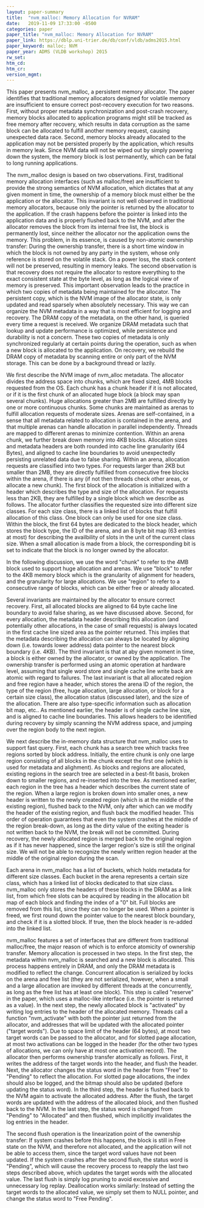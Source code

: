 ```yaml
---
layout: paper-summary
title:  "nvm_malloc: Memory Allocation for NVRAM"
date:   2019-11-09 17:33:00 -0500
categories: paper
paper_title: "nvm_malloc: Memory Allocation for NVRAM"
paper_link: https://dblp.uni-trier.de/db/conf/vldb/adms2015.html
paper_keyword: malloc; NVM
paper_year: ADMS (VLDB workshop) 2015
rw_set:
htm_cd:
htm_cr:
version_mgmt:
---
```


This paper presents nvm_malloc, a persistent memory allocator. The paper identifies that traditional memory allocators
designed for volatile memory are insufficient to ensure correct post-recovery execution for two reasons. First, without
proper metadata synchronization and post-crash recovery, memory blocks allocated to application programs might still be 
tracked as free memory after recovery, which results in data corruption as the same block can be allocated to fulfill
another memory request, causing unexpected data race. Second, memory blocks already allocated to the application may
not be persisted properly by the application, which results in memory leak. Since NVM data will not be wiped out by
simply powering down the system, the memory block is lost permanently, which can be fatal to long running applications.

The nvm_malloc design is based on two observations. First, traditional memory allocation interfaces (such as malloc/free)
are insufficient to provide the strong semantics of NVM allocation, which dictates that at any given moment in time, the
ownership of a memory block must either be the application or the allocator. This invariant is not well observed in
traditional memory allocators, because only the pointer is returned by the allocator to the application. If the crash
happens before the pointer is linked into the application data and is properly flushed back to the NVM, and after the 
allocator removes the block from its internal free list, the block is permanently lost, since neither the allocator
nor the application owns the memory. This problem, in its essence, is caused by non-atomic ownership transfer: During 
the ownership transfer, there is a short time window in which the block is not owned by any party in the system, whose 
only reference is stored on the volatile stack. On a power loss, the stack content will not be preserved, resulting in 
memory leaks. The second observation is that recovery does not require the allocator to restore everything to the exact
consistent state at the byte level, as long as the logical view of memory is preserved. This important observation leads
to the practice in which two copies of metadata being maintained for the allocator. The persistent copy, which is the
NVM image of the allocator state, is only updated and read sparsely when absolutely necessary. This way we can organize 
the NVM metadata in a way that is most efficient for logging and recovery. The DRAM copy of the metadata, on the other 
hand, is queried every time a request is received. We organize DRAM metadata such that lookup and update performance is 
optimized, while persistence and durability is not a concern. These two copies of metadata is only synchronized regularly 
at certain points during the operation, such as when a new block is allocated to the application. On recovery, we rebuild
the DRAM copy of metadata by scanning entire or only part of the NVM storage. This can be done by a background thread
or lazily.

We first describe the NVM image of nvm_alloc metadata. The allocator divides the address space into chunks, which are fixed 
sized, 4MB blocks requested from the OS. Each chunk has a chunk header if it is not allocated, or if it is the first chunk
of an allocated huge block (a block may span several chunks). Huge allocations greater than 2MB are fulfilled directly
by one or more continuous chunks. Some chunks are maintained as arenas to fulfill allocation requests of moderate sizes. 
Arenas are self-contained, in a sense that all metadata related to allocation is contained in the arena, and that
multiple arenas can handle allocation in parallel independently. Threads are mapped to different arenas to minimize contention.
Within an arena chunk, we further break down memory into 4KB blocks. Allocation sizes and metadata headers are both rounded 
into cache line granularity (64 Bytes), and aligned to cache line boundaries to avoid unexpectedly persisting unrelated 
data due to false sharing. Within an arena, allocation requests are classified into two types. For requests larger than 
2KB but smaller than 2MB, they are directly fulfilled from consecutive free blocks within the arena, if there is any (if 
not then threads check other areas, or allocate a new chunk). The first block of the allocation is initialized with a 
header which describes the type and size of the allocation. For requests less than 2KB, they are fulfilled by a single 
block which we describe as follows. The allocator further classifies the requested size into different size classes. For 
each size class, there is a linked list of blocks that fulfill allocation of this class. One block can only be used for 
one size class. Within the block, the first 64 bytes are dedicated to the block header, which stores the block
type, the ID of the arena, and an 8 byte bit map (63 entries at most) for describing the availbility of slots in the unit
of the current class size. When a small allocation is made from a block, the corresponding bit is set to indicate that
the block is no longer owned by the allocator.

In the following discussion, we use the word "chunk" to refer to the 4MB block used to support huge allocation and arenas.
We use "block" to refer to the 4KB memory block which is the granularity of alignment for headers, and the granularity
for large allocations. We use "region" to refer to a consecutive range of blocks, which can be either free or already
allocated.

Several invariants are maintained by the allocator to ensure correct recovery. First, all allocated blocks are aligned to
64 byte cache line boundary to avoid false sharing, as we have discussed above. Second, for every allocation, the metadata
header describing this allocation (and potentially other allocations, in the case of small requests) is always located in
the first cache line sized area as the pointer returned. This implies that the metadata describing the allocation
can always be located by aligning down (i.e. towards lower address) data pointer to the nearest block boundary (i.e. 4KB). 
The third invariant is that at aby given moment in time, a block is either owned by the allocator, or owned by the application.
The ownership transfer is performed using an atomic operation at hardware level, assuming that single word store and single 
cache line write back are atomic with regard to failures. The last invariant is that all allocated region and free region
have a header, which stores the arena ID of the region, the type of the region (free, huge allocation, large allocation,
or block for a certain size class), the allocation status (discussed later), and the size of the allocation. There are 
also type-specific information such as allocation bit map, etc.. As mentioned earlier, the header is of single cache line 
size, and is aligned to cache line boundaries. This allows headers to be identified during recovery by simply scanning 
the NVM address space, and jumping over the region body to the next region.

We next describe the in-memory data structure that nvm_malloc uses to support fast query. First, each chunk has a search
tree which tracks free regions sorted by block address. Initially, the entire chunk is only one large region consisting of
all blocks in the chunk except the first one (which is used for metadata and alighment). As blocks and regions are allocated, 
existing regions in the search tree are selected in a best-fit basis, broken down to smaller regions, and re-inserted into 
the tree. As mentioned earlier, each region in the tree has a header which describes the current state of the region. 
When a large region is broken down into smaller ones, a new header is written to the newly created region (which is at 
the middle of the existing region), flushed back to the NVM, only after which can we modify the header of the existing 
region, and flush back the modified header. This order of operation guarantees that even the system crashes at the middle 
of the region break-down, as long as the dirty value of the exiting header is not written back to the NVM, the break
will not be committed. During recovery, the newly allocated region is merged back to the original region as if it has
never happened, since the larger region's size is still the original size. We will not be able to recognize the newly
written region header at the middle of the original region during the scan. 

Each arena in nvm_malloc has a list of buckets, which holds metadata for different size classes. Each bucket in the arena
represents a certain size class, which has a linked list of blocks dedicated to that size class. nvm_malloc only stores
the headers of these blocks in the DRAM as a link list, from which free slots can be acquired by reading in the allocation
bit map of each block and finding the index of a "0" bit. Full blocks are removed from this list, since they can no
longer be used. When a pointer is freed, we first round down the pointer value to the nearest block boundary,
and check if it is a slotted block. If true, then the block header is re-added into the linked list. 

nvm_malloc features a set of interfaces that are different from traditional malloc/free, the major reason of which is to
enforce atomicity of ownership transfer. Memory allocation is processed in two steps. In the first step, the metadata
within nvm_malloc is searched and a new block is allocated. This process happens entirely in DRAM, and only the DRAM 
metadata is modified to reflect the change. Concurrent allocation is serialized by locks on the arena and free list 
(they are not serialized, however, when a small and a large allocation are invoked by different threads at the 
concurrently, as long as the free list has at least one block). This step is called "reserve" in the paper, which
uses a malloc-like interface (i.e. the pointer is returned as a value). In the next step, the newly allocated block is 
"activated" by writing log entries to the header of the allocated memory. Threads call a function "nvm_activate" with
both the pointer just returned from the allocator, and addresses that will be updated with the allocated pointer ("target 
words"). Due to space limit of the header (64 bytes), at most two target words can be passed to the allocator, and for 
slotted page allocation, at most two activations can be logged in the header (for the other two types of allocations,
we can only have at most one activation record). The allocator then performs ownership transfer atomically as follows.
First, it writes the address of the target words into the header, and flush the header. Next, the allocator changes the 
status word in the header from "Free" to "Pending" to reflect the allocation. For slotted page allocations, the 
index should also be logged, and the bitmap should also be updated (before updating the status word). In the 
third step, the header is flushed back to the NVM again to activate the allocated address. After the flush, the target 
words are updated with the address of the allocated block, and then flushed back to the NVM. In the last step, the status 
word is changed from "Pending" to "Allocated" and then flushed, which implicitly invalidates the log entries in the header. 

The second flush operation is the linearization point of the ownership transfer: If system crashes before this happens, 
the block is still in Free state on the NVM, and therefore not allocated, and the application will not be able to access 
them, since the target word values have not been updated. If the system crashes after the second flush, the status word
is "Pending", which will cause the recovery process to reapply the last two steps described above, which updates the 
target words with the allocated value. The last flush is simply log pruning to avoid excessive and unnecessary log replay.
Deallocation works similarly: Instead of setting the target words to the allocated value, we simply set them to NULL 
pointer, and change the status word to "Free Pending". 